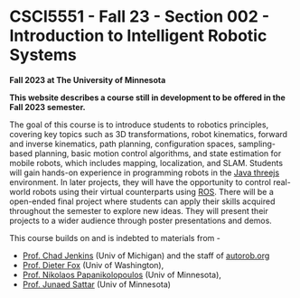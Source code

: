 # CSCI5551 - Fall 23 - Section 002 - Introduction to Intelligent Robotic Systems 

**Fall 2023 at The University of Minnesota**

**This website describes a course still in development to be offered in the Fall 2023 semester.**

The goal of this course is to introduce students to robotics principles, covering key topics such as 3D transformations, robot kinematics, forward and inverse kinematics, path planning, configuration spaces, sampling-based planning, basic motion control algorithms, and state estimation for mobile robots, which includes mapping, localization, and SLAM. Students will gain hands-on experience in programming robots in the [Java threejs](https://threejs.org/) environment. In later projects, they will have the opportunity to control real-world robots using their virtual counterparts using [ROS](https://www.ros.org/). There will be a open-ended final project where students can apply their skills acquired throughout the semester to explore new ideas. They will present their projects to a wider audience through poster presentations and demos.

This course builds on and is indebted to materials from - 
- [Prof. Chad Jenkins](https://ocj.name/) (Univ of Michigan) and the staff of [autorob.org](https://autorob.org/#staff)
- [Prof. Dieter Fox](https://homes.cs.washington.edu/~fox/) (Univ of Washington),
- [Prof. Nikolaos Papanikolopoulos](https://www-users.cse.umn.edu/~papan001/) (Univ of Minnesota), 
- [Prof. Junaed Sattar](https://junaedsattar.cs.umn.edu/) (Univ of Minnesota)
